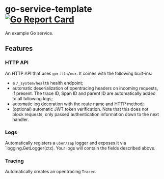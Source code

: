 # go-service-template [![Go Report Card](https://goreportcard.com/badge/github.com/sircelsius/go-service-template)](https://goreportcard.com/report/github.com/sircelsius/go-service-template)

An example Go service.

## Features

### HTTP API

An HTTP API that uses `gorilla/mux`. It comes with the following built-ins:

  - a `/_system/health` health endpoint;
  - automatic deserialization of opentracing headers on incoming requests, if present. The trace ID, Span ID and parent ID are automatically added to all following logs;
  - automatic log decoration with the route name and HTTP method;
  - (optional) automatic JWT token verification. Note that this does not block requests, only passed authentication information down to the next handler.
  
### Logs

Automatically registers a `uber/zap` logger and exposes it via `logging.GetLogger(ctx). Your logs will contain the fields described above.

### Tracing

Automatically creates an opentracing `Tracer`.

